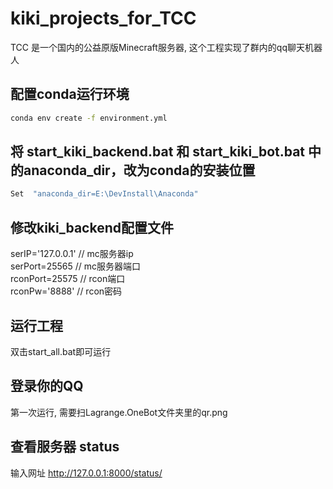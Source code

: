 # kiki_projects_for_TCC
TCC 是一个国内的公益原版Minecraft服务器, 这个工程实现了群内的qq聊天机器人


## 配置conda运行环境
```bash
conda env create -f environment.yml
```

## 将 start_kiki_backend.bat 和 start_kiki_bot.bat 中的anaconda_dir，改为conda的安装位置
```bash
Set  "anaconda_dir=E:\DevInstall\Anaconda"
```

## 修改kiki_backend配置文件
serIP='127.0.0.1'  // mc服务器ip <br />
serPort=25565    // mc服务器端口 <br />
rconPort=25575  // rcon端口 <br />
rconPw='8888'  // rcon密码

## 运行工程
双击start_all.bat即可运行

## 登录你的QQ
第一次运行, 需要扫Lagrange.OneBot文件夹里的qr.png

## 查看服务器 status
输入网址 http://127.0.0.1:8000/status/
